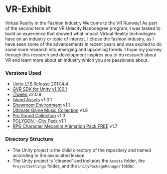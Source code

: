 # VR-Exhibit

Virtual Reality  in the Fashion Industry
Welcome to the VR Runway!
As part of the second term of the VR Udacity Nanodegree program, I was tasked to build an experience that showed what impact Virtual Reality technologies have on an industry or topic of interest. I chose the fashion industry, as I have seen some of the advancements in recent years and was excited to do some more research into emerging and upcoming trends. I hope my journey through this research and development inspires you to do research about VR and learn more about an industry which you are passionate about.


### Versions Used
- [Unity LTS Release 2017.4.4](https://unity3d.com/unity/qa/lts-releases?version=2017.4)
- [GVR SDK for Unity v1.100.1](https://github.com/googlevr/gvr-unity-sdk/releases/tag/v1.100.1)
- [iTween](https://assetstore.unity.com/packages/tools/animation/itween-84) v2.0.9
- [Island Assets](https://assetstore.unity.com/packages/3d/environments/island-assets-56989) v1.0.1
- [Showroom Environment](https://assetstore.unity.com/packages/3d/environments/showroom-environment-73740) v1.1
- [Ultimate Game Music Collection](https://assetstore.unity.com/packages/audio/music/orchestral/ultimate-game-music-collection-37351) v1.8
- [Pro Sound Collection](https://assetstore.unity.com/packages/audio/sound-fx/pro-sound-collection-50235) v1.3
- [POLYGON - City Pack](https://assetstore.unity.com/packages/3d/environments/urban/polygon-city-pack-95214) v1.1
- [RPG Character Mecanim Animation Pack FREE](https://assetstore.unity.com/packages/3d/animations/rpg-character-mecanim-animation-pack-free-65284) v1.7



### Directory Structure
- The Unity project is the child directory of the repository and named according to the associated lesson.
- The Unity project is 'cleaned' and includes the `Assets` folder, the `ProjectSettings` folder, and the `UnityPackageManager` folder.
